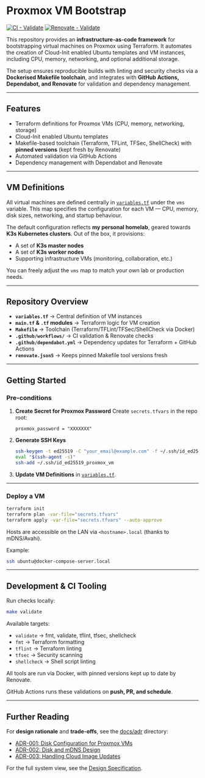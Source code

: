 # Proxmox VM Bootstrap

[![CI - Validate](https://github.com/dafywinf-homelab-platform/proxmox-vm-bootstrap/actions/workflows/ci-validate.yaml/badge.svg)](https://github.com/dafywinf-homelab-platform/proxmox-vm-bootstrap/actions/workflows/ci-validate.yaml)
[![Renovate - Validate](https://github.com/dafywinf-homelab-platform/proxmox-vm-bootstrap/actions/workflows/renovate-validate.yaml/badge.svg)](https://github.com/dafywinf-homelab-platform/proxmox-vm-bootstrap/actions/workflows/renovate-validate.yaml)

This repository provides an **infrastructure-as-code framework** for bootstrapping virtual machines on Proxmox using
Terraform. It automates the creation of Cloud-Init enabled Ubuntu templates and VM instances, including CPU, memory,
networking, and optional additional storage.

The setup ensures reproducible builds with linting and security checks via a **Dockerised Makefile toolchain**, and integrates with **GitHub Actions, Dependabot, and Renovate** for validation and dependency management.

---

## Features

* Terraform definitions for Proxmox VMs (CPU, memory, networking, storage)
* Cloud-Init enabled Ubuntu templates
* Makefile-based toolchain (Terraform, TFLint, TFSec, ShellCheck) with **pinned versions** (kept fresh by Renovate)
* Automated validation via GitHub Actions
* Dependency management with Dependabot and Renovate

---

## VM Definitions

All virtual machines are defined centrally in [`variables.tf`](./variables.tf) under the `vms` variable.
This map specifies the configuration for each VM — CPU, memory, disk sizes, networking, and startup behaviour.

The default configuration reflects **my personal homelab**, geared towards **K3s Kubernetes clusters**. Out of the box, it provisions:

* A set of **K3s master nodes**
* A set of **K3s worker nodes**
* Supporting infrastructure VMs (monitoring, collaboration, etc.)

You can freely adjust the `vms` map to match your own lab or production needs.

---

## Repository Overview

* **`variables.tf`** → Central definition of VM instances
* **`main.tf` & `.tf` modules** → Terraform logic for VM creation
* **`Makefile`** → Toolchain (Terraform/TFLint/TFSec/ShellCheck via Docker)
* **`.github/workflows/`** → CI validation & Renovate checks
* **`.github/dependabot.yml`** → Dependency updates for Terraform + GitHub Actions
* **`renovate.json5`** → Keeps pinned Makefile tool versions fresh

---

## Getting Started

### Pre-conditions

1. **Create Secret for Proxmox Password**
   Create `secrets.tfvars` in the repo root:

   ```hcl
   proxmox_password = "XXXXXXX"
   ```

2. **Generate SSH Keys**

   ```sh
   ssh-keygen -t ed25519 -C "your_email@example.com" -f ~/.ssh/id_ed25519_proxmox_vm
   eval "$(ssh-agent -s)"
   ssh-add ~/.ssh/id_ed25519_proxmox_vm
   ```

3. **Update VM Definitions** in [`variables.tf`](./variables.tf).

---

### Deploy a VM

```sh
terraform init
terraform plan -var-file="secrets.tfvars"
terraform apply -var-file="secrets.tfvars" --auto-approve
```

Hosts are accessible on the LAN via `<hostname>.local` (thanks to mDNS/Avahi).

Example:

```sh
ssh ubuntu@docker-compose-server.local
```

---

## Development & CI Tooling

Run checks locally:

```sh
make validate
```

Available targets:

* `validate` → fmt, validate, tflint, tfsec, shellcheck
* `fmt` → Terraform formatting
* `tflint` → Terraform linting
* `tfsec` → Security scanning
* `shellcheck` → Shell script linting

All tools are run via Docker, with pinned versions kept up to date by Renovate.

GitHub Actions runs these validations on **push, PR, and schedule**.

---

## Further Reading

For **design rationale** and **trade-offs**, see the [docs/adr](./docs/adr/01-architectural-decision-records.md) directory:

* [ADR-001: Disk Configuration for Proxmox VMs](./docs/adr/adr-001-disk-configuration.md)
* [ADR-002: Disk and mDNS Design](./docs/adr/adr-002-mdns-avahi.md)
* [ADR-003: Handling Cloud Image Updates](./docs/adr/adr-003-handling-cloud-image-updates.md)

For the full system view, see the [Design Specification](./docs/01-design-specification.md).

